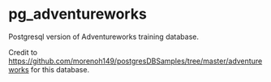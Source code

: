 # pg_adventureworks
Postgresql version of Adventureworks training database.

Credit to https://github.com/morenoh149/postgresDBSamples/tree/master/adventureworks for this database.
